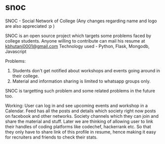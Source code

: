 # snoc
SNOC - Social Network of College
(Any changes regarding name and logo are also appreciated :p )

SNOC is an open source project which targets some problems faced by college students.
Anyone willing to contribute can mail his resume at kbhutani0001@gmail.com
Technology used - Python, Flask, Mongodb, Javascript

Problems:
1. Students don't get notified about workshops and events going around in their college.
2. Material and information sharing is limited to whatsapp groups only.

SNOC is targetting such problem and some related problems in the future too.

Working:
User can log in and see upcoming events and workshop in a Calendar.
Feed has all the posts and details which society right now posts on facebook and other networks.
Society channels which they can join and share the material and stuff.
Later we are thinking of allowing user to link their handles of coding platforms like codechef, hackerrank etc.
So that they only have to share link of this profile in resume, hence making it easy for recruiters and friends to check their stats.
